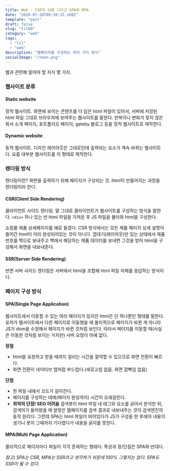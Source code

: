 ```yaml
---
title: Web - CSR과 SSR 그리고 SPA와 MPA
date: "2020-07-28T09:50:32.160Z"
template: "post"
draft: false
slug: "til60"
category: "web"
tags:
  - "til"
  - "web"
description: "웹페이지를 구성하는 여러 가지 방식"
socialImage: "/naon.png"
---
```


웹과 관련해 알아야 할 지식 몇 가지.

### 웹사이트 분류
#### Static website
정적 웹사이트. 화면에 보이는 콘텐츠를 다 담은 html 파일이 있어서, 서버에 저장된 html 파일 그대로 브라우저에 보여주는 웹사이트를 말한다. 반복이나 변화가 잦지 않은 회사 소개 페이지, 포트폴리오 페이지, gatsby 블로그 등을 정적 웹사이트로 제작한다.

#### Dynamic website
동적 웹사이트. 디자인 레이아웃은 그대로인데 출력되는 요소가 계속 바뀌는 웹사이트다. 요즘 대부분 웹사이트를 이 형태로 제작한다.


### 렌더링 방식
렌더링이란? 화면을 출력하기 위해 페이지가 구성되는 것. html이 만들어지는 과정을 렌더링이라 한다.

#### CSR(Client Side Rendering)
클라이언트 사이드 렌더링. 말 그대로 클라이언트가 웹사이트를 구성하는 방식을 말한다. `<div>` 하나 있는 빈 html 파일을 가져온 후 JS 파일을 불러와 html을 구성한다.

쇼핑몰 제품 상세페이지를 예로 들겠다. CSR 방식에서는 모든 제품 페이지 상세 설명이 들어간 html이 미리 완성되어있는 것이 아니다. 껍데기(레이아웃)만 있는 상태에서 제품 번호를 백으로 보내주고 백에서 해당하는 제품 데이터를 보내면 그것을 받아 html을 구성해서 화면을 내보내준다.

#### SSR(Server Side Rendering)
반면 서버 사이드 렌더링은 서버에서 html을 조합해 html 파일 자체를 응답하는 방식이다.


### 페이지 구성 방식
#### SPA(Single Page Application)
웹사이트에서 이동할 수 있는 여러 페이지가 있지만 html은 단 하나뿐인 형태를 말한다. 유저가 웹사이트에서 다른 페이지로 이동했을 때 물리적으로 페이지가 바뀐 게 아니라 JS가 dom을 수정해서 페이지가 바뀐 것처럼 보인다. 따라서 페이지를 이동할 때(사실은 이동한 것처럼 보이는 거지만) 서버 요청이 아예 없다.

**장점**
- html을 요청하고 받을 때까지 걸리는 시간을 절약할 수 있으므로 화면 전환이 빠르다.
- 화면 전환이 네이티브 앱처럼 부드럽다.(새로고침 없음. 화면 깜빡임 없음)

**단점**
- 한 파일 내에서 코드가 길어진다.
- 페이지를 구성하는 데에(페이지 완성까지) 시간이 오래걸린다.
- **최악의 단점! SEO 어려움**
검색봇이 html 파일 내 태그와 요소를 긁어서 분석한 뒤, 검색어가 들어왔을 때 알맞은 웹페이지를 검색 결과로 내보내주는 것이 검색엔진의 동작 원리다. 그런데 SPA는 html 파일이 비어있다가 JS가 구성을 한 후에야 내용이 생기니 봇이 그때까지 기다렸다가 내용을 긁지를 못한다.

#### MPA(Multi Page Application)
물리적으로 페이지마다 파일이 각각 존재하는 형태다. 특성과 장/단점은 SPA와 반대다.

*참고) SPA는 CSR, MPA는 SSR라고 생각하기 쉬운데 100% 그렇지는 않다. SPA도 SSR이 될 수 있다.*